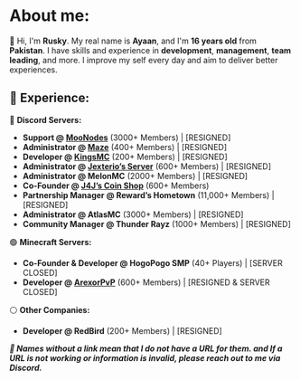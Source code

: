 # About me:
🧐 Hi, I'm **Rusky**. My real name is **Ayaan**, and I'm **16 years old** from **Pakistan**. I have skills and experience in **development**, **management**, **team leading**, and more. I improve my self every day and aim to deliver better experiences.

## 📜 Experience:

🔵 **Discord Servers:**
- **Support @ [MooNodes](https://discord.com/invite/jUwawB5uBP)** (3000+ Members) | [RESIGNED]
- **Administrator @ [Maze](https://discord.com/invite/j2xTVard5N)** (400+ Members) | [RESIGNED]
- **Developer @ [KingsMC](https://discord.com/invite/kingsmc)** (200+ Members) | [RESIGNED]
- **Administrator @ [Jexterio’s Server](https://discord.gg/HTxucykFu7)** (600+ Members) | [RESIGNED]
- **Administrator @ MelonMC** (2000+ Members) | [RESIGNED]
- **Co-Founder @ [J4J’s Coin Shop](https://discord.gg/NbmWHywm4p)** (600+ Members)
- **Partnership Manager @ Reward’s Hometown** (11,000+ Members) | [RESIGNED]
- **Administrator @ AtlasMC** (3000+ Members) | [RESIGNED]
- **Community Manager @ Thunder Rayz** (1000+ Members) | [RESIGNED]

🟢 **Minecraft Servers:**
- **Co-Founder & Developer @ HogoPogo SMP** (40+ Players) | [SERVER CLOSED]
- **Developer @ [ArexorPvP](https://discord.com/invite/43bbJH3r9c)** (600+ Members) | [RESIGNED & SERVER CLOSED]
    
⚪ **Other Companies:**
- **Developer @ RedBird** (200+ Members) | [RESIGNED]

***🔖 Names without a link mean that I do not have a URL for them. and If a URL is not working or information is invalid, please reach out to me via Discord.***
